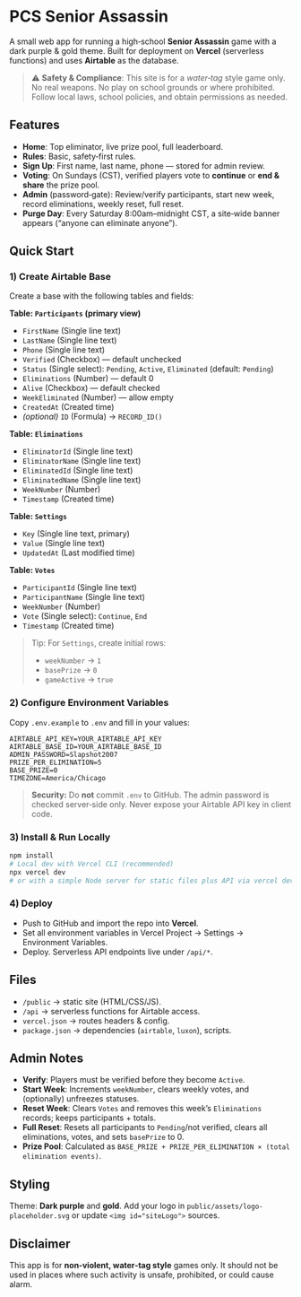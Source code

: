 # PCS Senior Assassin

A small web app for running a high‑school **Senior Assassin** game with a dark purple & gold theme.
Built for deployment on **Vercel** (serverless functions) and uses **Airtable** as the database.

> ⚠️ **Safety & Compliance**: This site is for a *water‑tag* style game only. No real weapons. No play on school grounds or where prohibited. Follow local laws, school policies, and obtain permissions as needed.

## Features
- **Home**: Top eliminator, live prize pool, full leaderboard.
- **Rules**: Basic, safety‑first rules.
- **Sign Up**: First name, last name, phone — stored for admin review.
- **Voting**: On Sundays (CST), verified players vote to **continue** or **end & share** the prize pool.
- **Admin** (password‑gate): Review/verify participants, start new week, record eliminations, weekly reset, full reset.
- **Purge Day**: Every Saturday 8:00am–midnight CST, a site‑wide banner appears (“anyone can eliminate anyone”).

## Quick Start

### 1) Create Airtable Base
Create a base with the following tables and fields:

**Table: `Participants` (primary view)**
- `FirstName` (Single line text)
- `LastName` (Single line text)
- `Phone` (Single line text)
- `Verified` (Checkbox) — default unchecked
- `Status` (Single select): `Pending`, `Active`, `Eliminated` (default: `Pending`)
- `Eliminations` (Number) — default 0
- `Alive` (Checkbox) — default checked
- `WeekEliminated` (Number) — allow empty
- `CreatedAt` (Created time)
- *(optional)* `ID` (Formula) → `RECORD_ID()`

**Table: `Eliminations`**
- `EliminatorId` (Single line text)
- `EliminatorName` (Single line text)
- `EliminatedId` (Single line text)
- `EliminatedName` (Single line text)
- `WeekNumber` (Number)
- `Timestamp` (Created time)

**Table: `Settings`**
- `Key` (Single line text, primary)
- `Value` (Single line text)
- `UpdatedAt` (Last modified time)

**Table: `Votes`**
- `ParticipantId` (Single line text)
- `ParticipantName` (Single line text)
- `WeekNumber` (Number)
- `Vote` (Single select): `Continue`, `End`
- `Timestamp` (Created time)

> Tip: For `Settings`, create initial rows:
> - `weekNumber` → `1`
> - `basePrize` → `0`
> - `gameActive` → `true`

### 2) Configure Environment Variables
Copy `.env.example` to `.env` and fill in your values:
```
AIRTABLE_API_KEY=YOUR_AIRTABLE_API_KEY
AIRTABLE_BASE_ID=YOUR_AIRTABLE_BASE_ID
ADMIN_PASSWORD=Slapshot2007
PRIZE_PER_ELIMINATION=5
BASE_PRIZE=0
TIMEZONE=America/Chicago
```

> **Security:** Do **not** commit `.env` to GitHub. The admin password is checked server‑side only. Never expose your Airtable API key in client code.

### 3) Install & Run Locally
```bash
npm install
# Local dev with Vercel CLI (recommended)
npx vercel dev
# or with a simple Node server for static files plus API via vercel dev
```

### 4) Deploy
- Push to GitHub and import the repo into **Vercel**.
- Set all environment variables in Vercel Project → Settings → Environment Variables.
- Deploy. Serverless API endpoints live under `/api/*`.

## Files
- `/public` → static site (HTML/CSS/JS).
- `/api` → serverless functions for Airtable access.
- `vercel.json` → routes headers & config.
- `package.json` → dependencies (`airtable`, `luxon`), scripts.

## Admin Notes
- **Verify**: Players must be verified before they become `Active`.
- **Start Week**: Increments `weekNumber`, clears weekly votes, and (optionally) unfreezes statuses.
- **Reset Week**: Clears `Votes` and removes this week’s `Eliminations` records; keeps participants + totals.
- **Full Reset**: Resets all participants to `Pending`/not verified, clears all eliminations, votes, and sets `basePrize` to 0.
- **Prize Pool**: Calculated as `BASE_PRIZE + PRIZE_PER_ELIMINATION × (total elimination events)`.

## Styling
Theme: **Dark purple** and **gold**. Add your logo in `public/assets/logo-placeholder.svg` or update `<img id="siteLogo">` sources.

## Disclaimer
This app is for **non‑violent, water‑tag style** games only. It should not be used in places where such activity is unsafe, prohibited, or could cause alarm.
